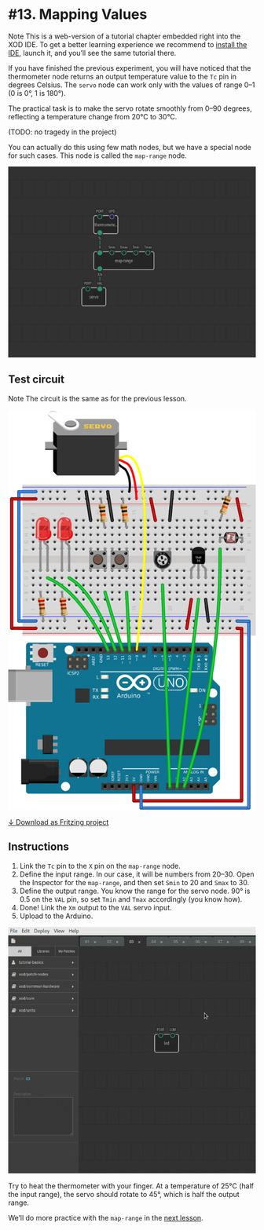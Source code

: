 
# #13. Mapping Values

<div class="ui segment">
<span class="ui ribbon label">Note</span>
This is a web-version of a tutorial chapter embedded right into the XOD IDE.
To get a better learning experience we recommend to
<a href="../install/">install the IDE</a>, launch it, and you’ll see the
same tutorial there.
</div>

If you have finished the previous experiment, you will have noticed that the
thermometer node returns an output temperature value to the `Tc` pin in degrees
Celsius. The `servo` node can work only with the values of range 0–1 (0 is 0°,
1 is 180°).

The practical task is to make the servo rotate smoothly from 0–90 degrees,
reflecting a temperature change from 20°C to 30°C.

(TODO: no tragedy in the project)

You can actually do this using few math nodes, but we have a special node for
such cases. This node is called the `map-range` node.

![Patch](./patch.png)

## Test circuit

<div class="ui segment">
<span class="ui ribbon label">Note</span>
The circuit is the same as for the previous lesson.
</div>

![Circuit](./circuit.fz.png)

[↓ Download as Fritzing project](./circuit.fzz)

## Instructions

1. Link the `Tc` pin to the `X` pin on the `map-range` node.
2. Define the input range. In our case, it will be numbers from 20–30. Open the
   Inspector for the `map-range`, and then set `Smin` to 20 and `Smax` to 30.
3. Define the output range. You know the range for the servo node. 90° is 0.5
   on the `VAL` pin, so set `Tmin` and `Tmax` accordingly (you know how).
4. Done! Link the `Xm` output to the `VAL` servo input.
5. Upload to the Arduino.

![Screencast](./screencast.gif)

Try to heat the thermometer with your finger. At a temperature of 25°C (half
the input range), the servo should rotate to 45°, which is half the output
range.

We’ll do more practice with the `map-range` in the [next
lesson](../14-map-adjust/).
